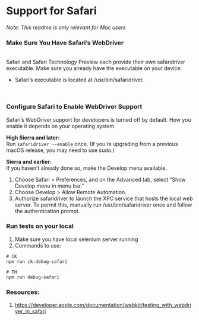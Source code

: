 # Support for Safari

<i>Note: This readme is only relevant for Mac users</i>

### Make Sure You Have Safari’s WebDriver
<br/>
Safari and Safari Technology Preview each provide their own safaridriver executable. Make sure you already have the executable on your device:

- Safari’s executable is located at /usr/bin/safaridriver.

<br/>

### Configure Safari to Enable WebDriver Support
Safari’s WebDriver support for developers is turned off by default. How you enable it depends on your operating system.

**High Sierra and later:**
<br/>
Run `safaridriver --enable` once. (If you’re upgrading from a previous macOS release, you may need to use sudo.)

**Sierra and earlier:**
<br/>
If you haven’t already done so, make the Develop menu available. 
<br/>
1. Choose Safari > Preferences, and on the Advanced tab, select “Show Develop menu in menu bar.” 
2. Choose Develop > Allow Remote Automation.
3. Authorize safaridriver to launch the XPC service that hosts the local web server. To permit this, manually run /usr/bin/safaridriver once and follow the authentication prompt.

### Run tests on your local

1. Make sure you have local selenium server running
2. Commands to use:

```
# CK
npm run ck-debug-safari

# TH
npm run debug-safari
```

### Resources:
1. https://developer.apple.com/documentation/webkit/testing_with_webdriver_in_safari